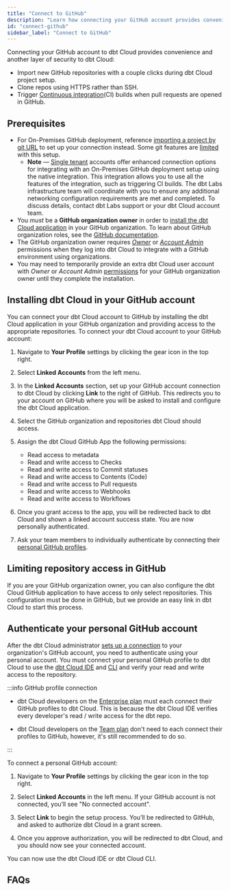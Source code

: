 ```yaml
---
title: "Connect to GitHub"
description: "Learn how connecting your GitHub account provides convenience and another layer of security to dbt Cloud."
id: "connect-github"
sidebar_label: "Connect to GitHub"
---
```



Connecting your GitHub account to dbt Cloud provides convenience and another layer of security to dbt Cloud:
- Import new GitHub repositories with a couple clicks during dbt Cloud project setup.
- Clone repos using HTTPS rather than SSH.
- Trigger [Continuous integration](/docs/deploy/continuous-integration)(CI) builds when pull requests are opened in GitHub.

## Prerequisites

- For On-Premises GitHub deployment, reference [importing a project by git URL](/docs/cloud/git/import-a-project-by-git-url) to set up your connection instead. Some git features are [limited](/docs/cloud/git/import-a-project-by-git-url#limited-integration) with this setup.
  * **Note** &mdash; [Single tenant](/docs/cloud/about-cloud/tenancy#single-tenant) accounts offer enhanced connection options for integrating with an On-Premises GitHub deployment setup using the native integration.  This integration allows you to use all the features of the integration, such as triggering CI builds. The dbt Labs infrastructure team will coordinate with you to ensure any additional networking configuration requirements are met and completed. To discuss details, contact dbt Labs support or your dbt Cloud account team.
- You _must_ be a **GitHub organization owner** in order to [install the dbt Cloud application](/docs/cloud/git/connect-github#installing-dbt-cloud-in-your-github-account) in your GitHub organization. To learn about GitHub organization roles, see the [GitHub documentation](https://docs.github.com/en/organizations/managing-peoples-access-to-your-organization-with-roles/roles-in-an-organization). 
- The GitHub organization owner requires [_Owner_](/docs/cloud/manage-access/self-service-permissions) or [_Account Admin_](/docs/cloud/manage-access/enterprise-permissions) permissions when they log into dbt Cloud to integrate with a GitHub environment using organizations.
- You may need to temporarily provide an extra dbt Cloud user account with _Owner_ or _Account Admin_ [permissions](/docs/cloud/manage-access/enterprise-permissions) for your GitHub organization owner until they complete the installation.


## Installing dbt Cloud in your GitHub account

You can connect your dbt Cloud account to GitHub by installing the dbt Cloud application in your GitHub organization and providing access to the appropriate repositories. 
To connect your dbt Cloud account to your GitHub account: 

1. Navigate to **Your Profile** settings by clicking the gear icon in the top right. 

2. Select **Linked Accounts** from the left menu.

<Lightbox src="/img/docs/dbt-cloud/cloud-configuring-dbt-cloud/connecting-github/github-connect.gif" title="Navigated to Linked Accounts under your profile"/>

3. In the **Linked Accounts** section, set up your GitHub account connection to dbt Cloud by clicking **Link** to the right of GitHub. This redirects you to your account on GitHub where you will be asked to install and configure the dbt Cloud application. 

4. Select the GitHub organization and repositories dbt Cloud should access.

   <Lightbox src="/img/docs/dbt-cloud/cloud-configuring-dbt-cloud/connecting-github/github-app-install.png" title="Installing the dbt Cloud application into a GitHub organization"/>

5. Assign the dbt Cloud GitHub App the following permissions:
   - Read access to metadata
   - Read and write access to Checks
   - Read and write access to Commit statuses
   - Read and write access to Contents (Code)
   - Read and write access to Pull requests
   - Read and write access to Webhooks
   - Read and write access to Workflows

6. Once you grant access to the app, you will be redirected back to dbt Cloud and shown a linked account success state. You are now personally authenticated. 
7. Ask your team members to individually authenticate by connecting their [personal GitHub profiles](#authenticate-your-personal-github-account).

## Limiting repository access in GitHub
If you are your GitHub organization owner, you can also configure the dbt Cloud GitHub application to have access to only select repositories. This configuration must be done in GitHub, but we provide an easy link in dbt Cloud to start this process.
<Lightbox src="/img/docs/dbt-cloud/cloud-configuring-dbt-cloud/connecting-github/configure-github.png" title="Configuring the dbt Cloud app"/>

## Authenticate your personal GitHub account

After the dbt Cloud administrator [sets up a connection](/docs/cloud/git/connect-github#installing-dbt-cloud-in-your-github-account) to your organization's GitHub account, you need to authenticate using your personal account. You must connect your personal GitHub profile to dbt Cloud to use the [dbt Cloud IDE](/docs/cloud/dbt-cloud-ide/develop-in-the-cloud) and [CLI](/docs/cloud/cloud-cli-installation) and verify your read and write access to the repository.

:::info GitHub profile connection

- dbt Cloud developers on the [Enterprise plan](https://www.getdbt.com/pricing/) must each connect their GitHub profiles to dbt Cloud. This is because the dbt Cloud IDE verifies every developer's read / write access for the dbt repo. 

- dbt Cloud developers on the [Team plan](https://www.getdbt.com/pricing/) don't need to each connect their profiles to GitHub, however, it's still recommended to do so.

:::

To connect a personal GitHub account:

1. Navigate to **Your Profile** settings by clicking the gear icon in the top right. 

2. Select **Linked Accounts** in the left menu. If your GitHub account is not connected, you’ll see "No connected account". 

3. Select **Link** to begin the setup process. You’ll be redirected to GitHub, and asked to authorize dbt Cloud in a grant screen.
<Lightbox src="/img/docs/dbt-cloud/cloud-configuring-dbt-cloud/connecting-github/github-auth.png" title="Authorizing the dbt Cloud app for developers"/>

4. Once you approve authorization, you will be redirected to dbt Cloud, and you should now see your connected account. 

You can now use the dbt Cloud IDE or dbt Cloud CLI.


## FAQs
<FAQ path="Git/gitignore"/>
<FAQ path="Git/git-migration"/>
